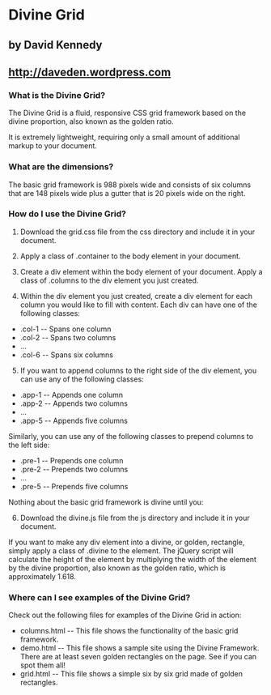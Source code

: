 # Divine Grid
## by David Kennedy
## http://daveden.wordpress.com

### What is the Divine Grid?

The Divine Grid is a fluid, responsive CSS grid framework based on the divine proportion, also known as the golden ratio.

It is extremely lightweight, requiring only a small amount of additional markup to your document.

### What are the dimensions?

The basic grid framework is 988 pixels wide and consists of six columns that are 148 pixels wide plus a gutter that is 20 pixels wide on the right.

### How do I use the Divine Grid?

1. Download the grid.css file from the css directory and include it in your document.

2. Apply a class of .container to the body element in your document.

3. Create a div element within the body element of your document. Apply a class of .columns to the div element you just created.

4. Within the div element you just created, create a div element for each column you would like to fill with content. Each div can have one of the following classes:

* .col-1 -- Spans one column
* .col-2 -- Spans two columns
* ...
* .col-6 -- Spans six columns

5. If you want to append columns to the right side of the div element, you can use any of the following classes:

* .app-1 -- Appends one column
* .app-2 -- Appends two columns
* ...
* .app-5 -- Appends five columns

Similarly, you can use any of the following classes to prepend columns to the left side:

* .pre-1 -- Prepends one column
* .pre-2 -- Prepends two columns
* ...
* .pre-5 -- Prepends five columns

Nothing about the basic grid framework is divine until you:

6. Download the divine.js file from the js directory and include it in your document.

If you want to make any div element into a divine, or golden, rectangle, simply apply a class of .divine to the element. The jQuery script will calculate the height of the element by multiplying the width of the element by the divine proportion, also known as the golden ratio, which is approximately 1.618.

### Where can I see examples of the Divine Grid?

Check out the following files for examples of the Divine Grid in action:

* columns.html -- This file shows the functionality of the basic grid framework.
* demo.html -- This file shows a sample site using the Divine Framework. There are at least seven golden rectangles on the page. See if you can spot them all!
* grid.html -- This file shows a simple six by six grid made of golden rectangles.